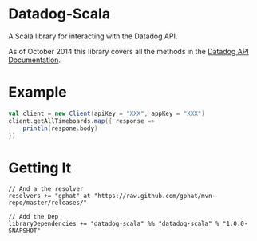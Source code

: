 # Datadog-Scala

A Scala library for interacting with the Datadog API.

As of October 2014 this library covers all the methods in the [Datadog API Documentation](http://docs.datadoghq.com/api/).

# Example

```scala
val client = new Client(apiKey = "XXX", appKey = "XXX")
client.getAllTimeboards.map({ response =>
    println(respone.body)
})
```

# Getting It

```
// And a the resolver
resolvers += "gphat" at "https://raw.github.com/gphat/mvn-repo/master/releases/"

// Add the Dep
libraryDependencies += "datadog-scala" %% "datadog-scala" % "1.0.0-SNAPSHOT"
```

